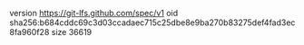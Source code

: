 version https://git-lfs.github.com/spec/v1
oid sha256:b684cddc69c3d03ccadaec715c25dbe8e9ba270b83275def4fad3ec8fa960f28
size 36619
